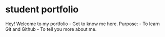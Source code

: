 # student portfolio

Hey! Welcome to my portfolio - Get to know me here.
Purpose: 
    - To learn Git and Github
    - To tell you more about me.